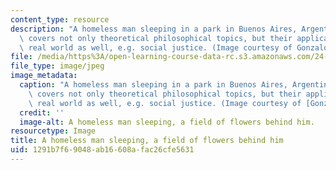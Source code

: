 ```yaml
---
content_type: resource
description: "A homeless man sleeping in a park in Buenos Aires, Argentina. This course\
  \ covers not only theoretical philosophical topics, but their application in the\
  \ real world as well, e.g. social justice. (Image courtesy of Gonzalo S\xE1enz.)"
file: /media/https%3A/open-learning-course-data-rc.s3.amazonaws.com/24-02-moral-problems-and-the-good-life-fall-2008/1291b7f69048ab16608afac26cfe5631_24-02f08-th.jpg
file_type: image/jpeg
image_metadata:
  caption: "A homeless man sleeping in a park in Buenos Aires, Argentina. This course\
    \ covers not only theoretical philosophical topics, but their application in the\
    \ real world as well, e.g. social justice. (Image courtesy of [Gonzalo S\xE1enz](http://www.flickr.com/photos/gonzalo_ar/).)"
  credit: ''
  image-alt: A homeless man sleeping, a field of flowers behind him.
resourcetype: Image
title: A homeless man sleeping, a field of flowers behind him
uid: 1291b7f6-9048-ab16-608a-fac26cfe5631
---
```

